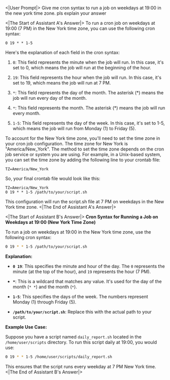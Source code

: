<|User Prompt|>
Give me cron syntax to run a job on weekdays at 19:00 in the new york time zone. pls explain your answer

<|The Start of Assistant A's Answer|>
To run a cron job on weekdays at 19:00 (7 PM) in the New York time zone, you can use the following cron syntax:

```
0 19 * * 1-5
```

Here's the explanation of each field in the cron syntax:

1. `0`: This field represents the minute when the job will run. In this case, it's set to 0, which means the job will run at the beginning of the hour.

2. `19`: This field represents the hour when the job will run. In this case, it's set to 19, which means the job will run at 7 PM.

3. `*`: This field represents the day of the month. The asterisk (*) means the job will run every day of the month.

4. `*`: This field represents the month. The asterisk (*) means the job will run every month.

5. `1-5`: This field represents the day of the week. In this case, it's set to 1-5, which means the job will run from Monday (1) to Friday (5).

To account for the New York time zone, you'll need to set the time zone in your cron job configuration. The time zone for New York is "America/New_York". The method to set the time zone depends on the cron job service or system you are using. For example, in a Unix-based system, you can set the time zone by adding the following line to your crontab file:

```
TZ=America/New_York
```

So, your final crontab file would look like this:

```
TZ=America/New_York
0 19 * * 1-5 /path/to/your/script.sh
```

This configuration will run the script.sh file at 7 PM on weekdays in the New York time zone.
<|The End of Assistant A's Answer|>

<|The Start of Assistant B's Answer|>
**Cron Syntax for Running a Job on Weekdays at 19:00 (New York Time Zone)**

To run a job on weekdays at 19:00 in the New York time zone, use the following cron syntax:

```bash
0 19 * * 1-5 /path/to/your/script.sh
```

**Explanation:**

- **`0 19`**: This specifies the minute and hour of the day. The `0` represents the minute (at the top of the hour), and `19` represents the hour (7 PM).

- **`*`**: This is a wildcard that matches any value. It's used for the day of the month (`* *`) and the month (`*`).

- **`1-5`**: This specifies the days of the week. The numbers represent Monday (1) through Friday (5).

- **`/path/to/your/script.sh`**: Replace this with the actual path to your script.

**Example Use Case:**

Suppose you have a script named `daily_report.sh` located in the `/home/user/scripts` directory. To run this script daily at 19:00, you would use:

```bash
0 19 * * 1-5 /home/user/scripts/daily_report.sh
```

This ensures that the script runs every weekday at 7 PM New York time.
<|The End of Assistant B's Answer|>